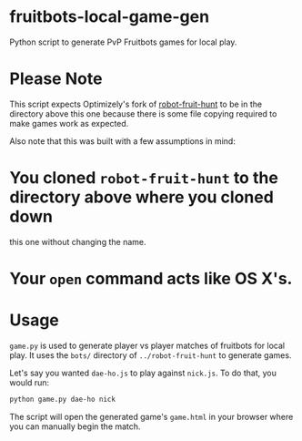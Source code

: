 # fruitbots-local-game-gen
Python script to generate PvP Fruitbots games for local play.

# Please Note
This script expects Optimizely's fork of
[robot-fruit-hunt](https://github.com/optimizely/robot-fruit-hunt) to be in the
directory above this one because there is some file copying required to make
games work as expected.

Also note that this was built with a few assumptions in mind:
# You cloned `robot-fruit-hunt` to the directory above where you cloned down
this one without changing the name.
# Your `open` command acts like OS X's.

# Usage
`game.py` is used to generate player vs player matches of fruitbots for local
play. It uses the `bots/` directory of `../robot-fruit-hunt` to generate games.

Let's say you wanted `dae-ho.js` to play against `nick.js`. To do that, you
would run:
```bash
python game.py dae-ho nick
```

The script will open the generated game's `game.html` in your browser where you
can manually begin the match.
